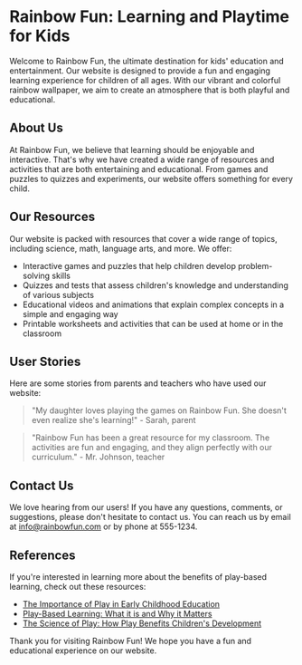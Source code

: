 <!--
Write me content for website with wallpaper which alt text is:

"A bright and playful image of a rainbow for a children's or education website"

The name/title of the page should not be 1:1 copy of the alt text but rather a real content of the website which is using this wallpaper.

- Use markdown format 
- Start with the heading
- The content should look like a real website 
- Include real sections like references, contact, user stories, etc. use things relevant to the page purpose.
- Feel free to use structure like headings, bullets, numbering, blockquotes, paragraphs, horizontal lines, etc.
- You can use formatting like bold or _italic_
- You can include UTF-8 emojis
- Links should be only #hash anchors (and you can refer to the document itself)
- Do not include images
-->

<!--font:The "Schoolbell" font would be a great fit for the Rainbow Fun website.-->

# Rainbow Fun: Learning and Playtime for Kids

Welcome to Rainbow Fun, the ultimate destination for kids' education and entertainment. Our website is designed to provide a fun and engaging learning experience for children of all ages. With our vibrant and colorful rainbow wallpaper, we aim to create an atmosphere that is both playful and educational.

## About Us

At Rainbow Fun, we believe that learning should be enjoyable and interactive. That's why we have created a wide range of resources and activities that are both entertaining and educational. From games and puzzles to quizzes and experiments, our website offers something for every child.

## Our Resources

Our website is packed with resources that cover a wide range of topics, including science, math, language arts, and more. We offer:

- Interactive games and puzzles that help children develop problem-solving skills
- Quizzes and tests that assess children's knowledge and understanding of various subjects
- Educational videos and animations that explain complex concepts in a simple and engaging way
- Printable worksheets and activities that can be used at home or in the classroom

## User Stories

Here are some stories from parents and teachers who have used our website:

> "My daughter loves playing the games on Rainbow Fun. She doesn't even realize she's learning!" - Sarah, parent

> "Rainbow Fun has been a great resource for my classroom. The activities are fun and engaging, and they align perfectly with our curriculum." - Mr. Johnson, teacher

## Contact Us

We love hearing from our users! If you have any questions, comments, or suggestions, please don't hesitate to contact us. You can reach us by email at [info@rainbowfun.com](mailto:info@rainbowfun.com) or by phone at 555-1234.

## References

If you're interested in learning more about the benefits of play-based learning, check out these resources:

- [The Importance of Play in Early Childhood Education](#)
- [Play-Based Learning: What it is and Why it Matters](#)
- [The Science of Play: How Play Benefits Children's Development](#)

Thank you for visiting Rainbow Fun! We hope you have a fun and educational experience on our website.
